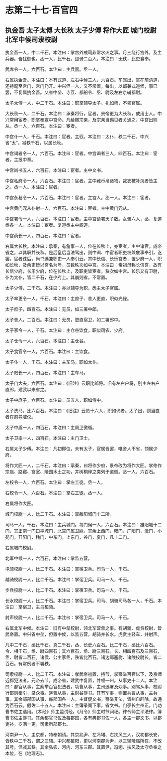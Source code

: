 # 志第二十七·百官四

## 执金吾 太子太傅 大长秋 太子少傅 将作大匠 城门校尉 北军中候司隶校尉

执金吾一人，中二千石。本注曰：掌宫外戒司非常水火之事。月三绕行宫外，及主兵器。吾犹御也。丞一人，比千石。缇骑二百人。本注曰：无秩，比吏食奉。

武库令一人，六百石。本注曰：主兵器。丞一人。

右属执金吾。本注曰：本有式道、左右中候三人，六百石。车驾出，掌在前清道，还持麾至宫门，宫门乃开。中兴但一人，又不常置，每出，以郎兼式道候，事已罢，不复属执金吾。又省中垒、寺互、都船令、丞、尉及左右京辅都尉。

太子太傅一人，中二千石。本注曰：职掌辅导太子。礼如师，不领官属。

大长秋一人，二千石。本注曰：承秦将行，宦者。景帝更为大长秋，或用士人。中兴常用宦者，职掌奉宣中宫命。凡给赐宗亲，及宗亲当谒见者关通之，中宫出则从。丞一人，六百石。本注曰：宦者。

中宫仆一人，千石。本注曰：宦者。主驭。本注曰：太仆，秩二千石，中兴省“太”，减秩千石，以属长秋。

中宫谒者令一人，六百石。本注曰：宦者。中宫谒者三人，四百石。本注曰：宦者。主报中章。

中宫尚书五人，六百石。本注曰：宦者。主中文书。

中宫私府令一人，六百石。本注曰：宦者。主中藏币帛诸物，裁衣被补浣者皆主之。丞一人。本注曰：宦者。

中宫永巷令一人，六百石。本注曰：宦者。主宫人。丞一人。本注曰：宦者。

中宫黄门冗从仆射一人，六百石。本注曰：宦者。主中黄门冗从。

中宫署令一人，六百石。本注曰：宦者。主中宫请署天子数。女骑六人，丞、复道丞各一人。本注曰：宦者。复道丞主中阁道。

中宫药长一人，四百石。本注曰：宦者。

右属大长秋。本注曰：承秦，有詹事一人，位在长秋上，亦宦者，主中诸官。成帝省之，以其职并长秋。是后皇后当法驾出，则中谒、中宦者职吏权兼詹事奉引，讫罢。宦者诛后，尚书选兼职吏一人奉引云。其中长信、长乐宫者，置少府一人，职如长秋，及余吏皆以宫名为号，员数秩次如中宫。本注曰：帝祖母称长信宫，故有长信少府，长乐少府，位在长秋上，及职吏皆宦者，秩次如中宫。长乐又有卫尉，仆为太仆，皆二千石，在少府上。其崩则省，不常置。

太子少傅，二千石。本注曰：亦以辅导为职，悉主太子官属。

太子率更令一人，千石。本注曰：主庶子、舍人更直，职似光禄。

太子庶子，四百石。本注曰：无员，如三署中郎。

太子舍人，二百石。本注曰：无员，更直宿卫，如二署郎中。

太子家令一人，千石。本注曰：主仓谷饮食，职似司农、少府。

太子仓令一人，六百石。本注曰：主仓谷。

太子食官令一人，六百石。本注曰：主饮食。

太子仆一人，千石。本注曰：主车马，职如太仆。

太子厩长一人，四百石。本注曰：主车马。

太子门大夫，六百石。本注曰：《旧注》云职比郎将。旧有左右户将，别主左右户直郎，建武以来省之。

太子中庶子，六百石。本注曰：员五人，职如侍中。

太子洗马，比六百石。本注曰：《旧注》云员十六人，职如谒者。太子出，则当直者在前导威仪。

太子中盾一人，四百石。本注曰：主周卫徼循。

太子卫率一人，四百石。本注曰：主门卫士。

右属太子少傅。本注曰：凡初即位，未有太子，官属皆罢，唯舍人不省，领属少府。

将作大匠一人，二千石。本注曰：承秦，曰将作少府，景帝改为将作大匠。掌修作宗庙、路寝、宫室、陵园木土之功，并树桐梓之类列于道侧。丞一人，六百石。

左校令一人，六百石。本注曰：掌左工徒。丞一人。

右校令一人，六百石。本注曰：掌右工徒。丞一人。

右属将作大匠。

城门校尉一人，比二千石。本注曰：掌雒阳城门十二所。

司马一人，千石。本注曰：主兵城门。每门候一人，六百石。本注曰：雒阳城十二门，其正南一门曰平城门，北宫门属卫尉。其余上西门，雍门，广阳门，津门，小苑门，开阳门，秏门，中东门，上东门，谷门，夏门，凡十二门。

右属城门校尉。

北军中候一人，六百石。本注曰：掌监五营。

屯骑校尉一人，比二千石。本注曰：掌宿卫兵。司马一人，千石。

越骑校尉一人，比二千石。本注曰：掌宿卫兵。司马一人，千石。

步兵校尉一人，比二千石。本注曰：掌宿卫兵。司马一人，千石。

长水校尉一人，比二千石。本注曰：掌宿卫兵。司马、胡骑司马各一人，千石。本注曰：掌宿卫，主乌桓骑。

射声校尉一人，比二千石。本注曰：掌宿卫兵。司马一人，千石。

右属北军中候。本注曰：旧有中垒校尉，领北军营垒之事。有胡骑、虎贲校尉，皆武帝置。中兴省中垒，但置中候，以监五营。胡骑并长水。虎贲主轻车，并射声。

凡中二千石，丞比千石。真二千石，丞、长史六百石。比二千石，丞比六百石。令、相千石，丞、尉四百石；其六百石，丞、尉三百石。长、相四百石及三百石，丞、尉皆二百石。诸侯、公主家丞，秩皆比百石。诸边鄣塞尉、诸陵校尉长，皆二百石。有常例者不署秩。

司隶校尉一人，比二千石。本注曰：孝武帝初置，持节，掌察举百官以下，及京师近郡犯法者。元帝去节，成帝省，建武中复置，并领一州。从事史十二人。本注曰：都官从事，主察举百官犯法者。功曹从事，主州选署及众事。别驾从事，校尉行部则奉引，录众事。簿曹从事，主财谷簿书。其有军事，则置兵曹从事，主兵事。其余部郡国从事，每郡国各一人，主督促文书，察举非法，皆州自辟除，故通为百石云。假佐二十五人。本注曰：主簿录阁下事，省文书。门亭长主州正。门功曹书佐主选用。《孝经》师主监试经。《月令》师主时节祠祀。律令师主平法律。簿曹书佐主簿书。其余都官书佐及每郡国，各有典郡书佐一人，各主一郡文书，以郡吏补，岁满一更。司隶所部郡七。

河南尹一人，主京都，特奉朝请。其京兆尹、左冯翊、右扶风三人，汉初都长安，皆秩中二千石，谓之三辅。中兴都雒阳，更以河南郡为尹，以三辅陵庙所在，不改其号，但减其秩。其余弘农、河内、河东三郡。其置尹，冯翊、扶风及太守丞奉之本位，在《地理志》。
